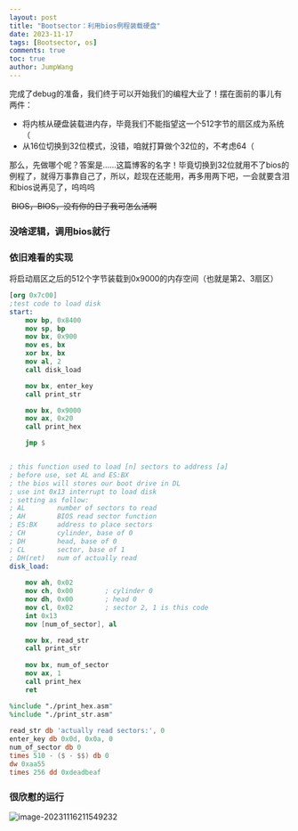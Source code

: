 ```yaml
---
layout: post
title: "Bootsector：利用bios例程装载硬盘"
date: 2023-11-17
tags: [Bootsector, os]
comments: true
toc: true
author: JumpWang
---
```


​		完成了debug的准备，我们终于可以开始我们的编程大业了！摆在面前的事儿有两件：

- 将内核从硬盘装载进内存，毕竟我们不能指望这一个512字节的扇区成为系统（
- 从16位切换到32位模式，没错，咱就打算做个32位的，不考虑64（

​		那么，先做哪个呢？答案是......这篇博客的名字！毕竟切换到32位就用不了bios的例程了，就得万事靠自己了，所以，趁现在还能用，再多用两下吧，一会就要含泪和bios说再见了，呜呜呜

​		~~BIOS，BIOS，没有你的日子我可怎么活啊~~

### 没啥逻辑，调用bios就行

### 依旧难看的实现

​		将启动扇区之后的512个字节装载到0x9000的内存空间（也就是第2、3扇区）

```nasm
[org 0x7c00]
;test code to load disk
start:
	mov bp, 0x8400
	mov sp, bp
	mov bx, 0x900
	mov es, bx
	xor bx, bx
	mov al, 2
	call disk_load

	mov bx, enter_key
	call print_str

	mov bx, 0x9000
	mov ax, 0x20
	call print_hex

	jmp $


; this function used to load [n] sectors to address [a]
; before use, set AL and ES:BX
; the bios will stores our boot drive in DL
; use int 0x13 interrupt to load disk
; setting as follow:
; AL		number of sectors to read
; AH		BIOS read sector function
; ES:BX 	address to place sectors
; CH		cylinder, base of 0
; DH		head, base of 0
; CL 		sector, base of 1
; DH(ret)	num of actually read
disk_load:
	
	mov ah, 0x02
	mov ch, 0x00 		; cylinder 0
	mov dh, 0x00 		; head 0
	mov cl, 0x02		; sector 2, 1 is this code 
	int 0x13
	mov [num_of_sector], al

	mov bx, read_str
	call print_str
	
	mov bx, num_of_sector
	mov ax, 1
	call print_hex
	ret

%include "./print_hex.asm"
%include "./print_str.asm"
	
read_str db 'actually read sectors:', 0
enter_key db 0x0d, 0x0a, 0
num_of_sector db 0
times 510 - ($ - $$) db 0
dw 0xaa55
times 256 dd 0xdeadbeaf
```

### 很欣慰的运行

![image-20231116211549232](https://picgo-111.oss-cn-beijing.aliyuncs.com/img/202311191716803.png)
